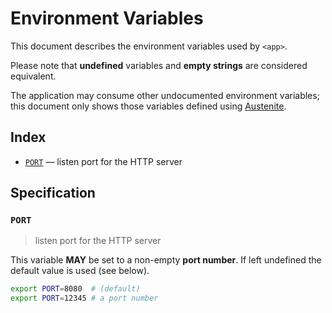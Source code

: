 # Environment Variables

This document describes the environment variables used by `<app>`.

Please note that **undefined** variables and **empty strings** are considered
equivalent.

The application may consume other undocumented environment variables; this
document only shows those variables defined using [Austenite].

[austenite]: https://github.com/eloquent/austenite

## Index

- [`PORT`](#PORT) — listen port for the HTTP server

## Specification

### `PORT`

> listen port for the HTTP server

This variable **MAY** be set to a non-empty **port number**.
If left undefined the default value is used (see below).

```sh
export PORT=8080  # (default)
export PORT=12345 # a port number
```
